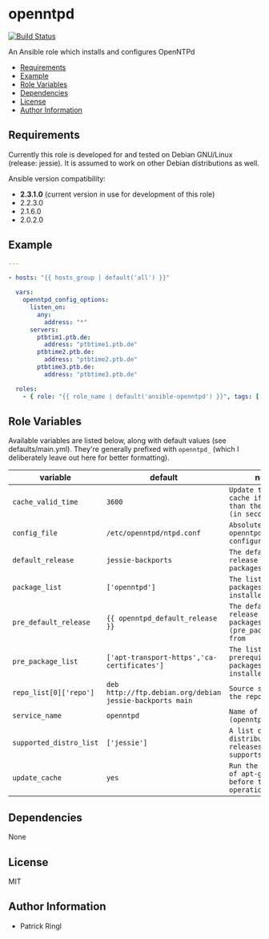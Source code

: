 # openntpd

[![Build Status](https://travis-ci.org/pari-/ansible-openntpd.svg?branch=master)](https://travis-ci.org/pari-/ansible-openntpd)

An Ansible role which installs and configures OpenNTPd

<!-- toc -->

- [Requirements](#requirements)
- [Example](#example)
- [Role Variables](#role-variables)
- [Dependencies](#dependencies)
- [License](#license)
- [Author Information](#author-information)

<!-- tocstop -->

## Requirements

Currently this role is developed for and tested on Debian GNU/Linux (release: jessie). It is assumed to work on other Debian distributions as well.

Ansible version compatibility:

- __2.3.1.0__ (current version in use for development of this role) 
- 2.2.3.0
- 2.1.6.0
- 2.0.2.0

## Example

```yaml
---

- hosts: "{{ hosts_group | default('all') }}"

  vars:
    openntpd_config_options:
      listen_on:
        any:
          address: "*"
      servers:
        ptbtim1.ptb.de:
          address: "ptbtime1.ptb.de"
        ptbtime2.ptb.de:
          address: "ptbtime2.ptb.de"
        ptbtime3.ptb.de:
          address: "ptbtime3.ptb.de"

  roles:
    - { role: "{{ role_name | default('ansible-openntpd') }}", tags: ['openntpd'] }

```

## Role Variables

Available variables are listed below, along with default values (see defaults/main.yml). They're generally prefixed with `openntpd_` (which I deliberately leave out here for better formatting).

variable | default | notes
-------- | ------- | -----
`cache_valid_time` | `3600` | `Update the apt cache if its older than the set value (in seconds)`
`config_file` | `/etc/openntpd/ntpd.conf` | `Absolute path to openntpd's configuration file`
`default_release` | `jessie-backports` | `The default release to install packages from`
`package_list` | `['openntpd']` | `The list of packages to be installed`
`pre_default_release` | `{{ openntpd_default_release }}` | `The default release to install packages (pre_package_list) from`
`pre_package_list` | `['apt-transport-https','ca-certificates']` | `The list of prerequisite packages to be installed`
`repo_list[0]['repo']` | `deb http://ftp.debian.org/debian jessie-backports main` | `Source string for the repositories`
`service_name` | `openntpd` | `Name of the (openntpd) service`
`supported_distro_list` | `['jessie']` | `A list of distribution releases this role supports`
`update_cache` | `yes` | `Run the equivalent of apt-get update before the operation`

## Dependencies

None

## License

MIT

## Author Information

* Patrick Ringl
